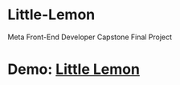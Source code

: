 # Little-Lemon
Meta Front-End Developer Capstone Final Project

# Demo: [Little Lemon](https://github.com/yraja23/Little_Lemon)
